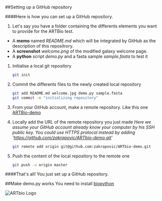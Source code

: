 ##Setting up a GitHub repository

####Here is how you can set up a GitHub repository.

1. Let's say you have a folder containing the differents elements you want to provide for the ARTBio test.
 * A **memo** named *README.md* which will be integrated by GitHub as the description of this repositrory.
 * A **screenshot** *welcome.png* of the modified galaxy welcome page.
 * A **python** script *demo.py* and a fasta sample *sample.fasta* to test it

1. Initialise a local git repository
	```zsh
	git init
	```

1. Commit the differents files to the newly created local repository
	```zsh
	git add README.md welcome.jpg demo.py sample.fasta
	git commit -m "initializing repository"
	```
1. From your GitHub account, make a remote repository. Like this one [ARTBio-demo](https://github.com/zakrapovic/ARTbio-demo)

1. Locally add the URL of the remote repository you just made
*Here we assume your GitHub account already know your computer by his SSH public key. You could use HTTPS protocol instead by adding 'https://github.com/zakrapovic/ARTbio-demo.git'*

	```zsh
	git remote add origin git@github.com:zakrapovic/ARTbio-demo.git
	```
	
1. Push the content of the local repository to the remote one

	```zsh
	git push -u origin master
	```

####That's all! You just set up a GitHub repository.

##Make demo.py works
You need to install [biopython](http://biopython.org/wiki/Download)

![ARTbio Logo][ARTbio]

[ARTbio]: https://mississippi.snv.jussieu.fr/artbio/wp-content/uploads/2015/07/ARTbio_logo_wo_IBPS_small.png 